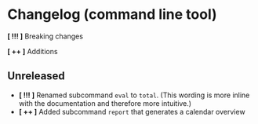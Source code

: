 # Changelog (command line tool)

**[ !!! ]** Breaking changes

**[ ++ ]** Additions

## Unreleased
- **[ !!! ]** Renamed subcommand `eval` to `total`.
  (This wording is more inline with the documentation and
  therefore more intuitive.)
- **[ ++ ]** Added subcommand `report` that generates a
  calendar overview
